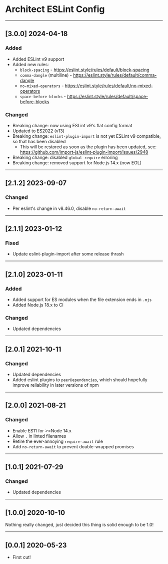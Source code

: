 # Architect ESLint Config

---

## [3.0.0] 2024-04-18

### Added

- Added ESLint v9 support
- Added new rules:
  - `block-spacing` - https://eslint.style/rules/default/block-spacing
  - `comma-dangle` (multiline) - https://eslint.style/rules/default/comma-dangle
  - `no-mixed-operators` - https://eslint.style/rules/default/no-mixed-operators
  - `space-before-blocks` - https://eslint.style/rules/default/space-before-blocks


### Changed

- Breaking change: now using ESLint v9's flat config format
- Updated to ES2022 (v13)
- Breaking change: `eslint-plugin-import` is not yet ESLint v9 compatible, so that has been disabled
  - This will be restored as soon as the plugin has been updated, see: https://github.com/import-js/eslint-plugin-import/issues/2948
- Breaking change: disabled `global-require` erroring
- Breaking change: removed support for Node.js 14.x (now EOL)

---

## [2.1.2] 2023-09-07

### Changed

- Per eslint's change in v8.46.0, disable `no-return-await`

---

## [2.1.1] 2023-01-12

### Fixed

- Update eslint-plugin-import after some release thrash

---

## [2.1.0] 2023-01-11

### Added

- Added support for ES modules when the file extension ends in `.mjs`
- Added Node.js 18.x to CI


### Changed

- Updated dependencies

---

## [2.0.1] 2021-10-11

### Changed

- Updated dependencies
- Added eslint plugins to `peerDependencies`, which should hopefully improve reliability in later versions of npm

---

## [2.0.0] 2021-08-21

### Changed

- Enable ES11 for >=Node 14.x
- Allow `.` in linted filenames
- Retire the ever-annoying `require-await` rule
- Add `no-return-await` to prevent double-wrapped promises

---

## [1.0.1] 2021-07-29

### Changed

- Updated dependencies

---

## [1.0.0] 2020-10-10

Nothing really changed, just decided this thing is solid enough to be 1.0!

---

## [0.0.1] 2020-05-23

- First cut!
